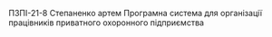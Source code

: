 ПЗПІ-21-8
Степаненко артем
Програмна система для організації працівників приватного охоронного підприємства
